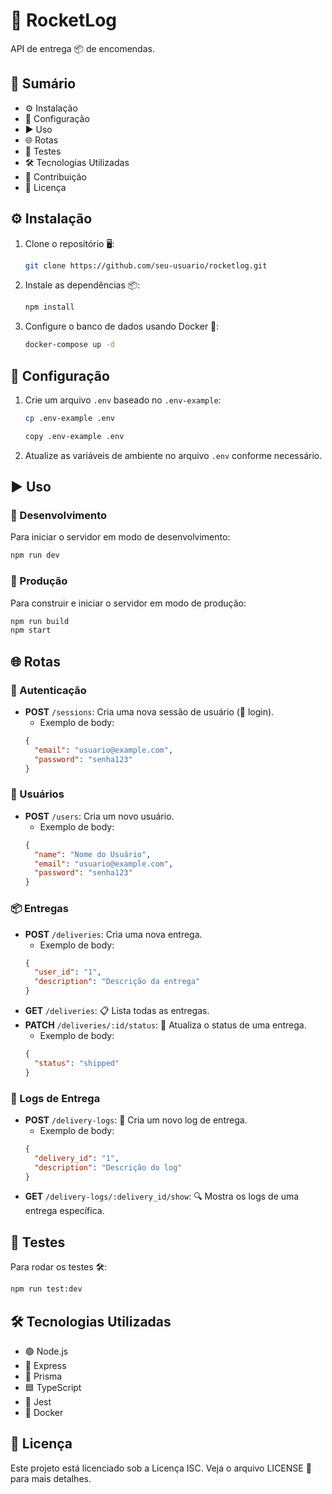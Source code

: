# 🚀 RocketLog

API de entrega 📦 de encomendas.

## 📜 Sumário

- ⚙️ Instalação
- 🔧 Configuração
- ▶️ Uso
- 🌐 Rotas
- 🧪 Testes
- 🛠️ Tecnologias Utilizadas
- 🤝 Contribuição
- 📜 Licença

## ⚙️ Instalação

1. Clone o repositório 🖥️:

   ```sh
   git clone https://github.com/seu-usuario/rocketlog.git
   ```

2. Instale as dependências 📦:

   ```sh
   npm install
   ```

3. Configure o banco de dados usando Docker 🐳:
   ```sh
   docker-compose up -d
   ```

## 🔧 Configuração

1. Crie um arquivo `.env` baseado no `.env-example`:

   ```sh
   cp .env-example .env
   ```

   ```sh
   copy .env-example .env
   ```

2. Atualize as variáveis de ambiente no arquivo `.env` conforme necessário.

## ▶️ Uso

### 🚧 Desenvolvimento

Para iniciar o servidor em modo de desenvolvimento:

```sh
npm run dev
```

### 🚀 Produção

Para construir e iniciar o servidor em modo de produção:

```sh
npm run build
npm start
```

## 🌐 Rotas

### 🔐 Autenticação

- **POST** `/sessions`: Cria uma nova sessão de usuário (🔑 login).
  - Exemplo de body:
  ```json
  {
    "email": "usuario@example.com",
    "password": "senha123"
  }
  ```

### 👤 Usuários

- **POST** `/users`: Cria um novo usuário.
  - Exemplo de body:
  ```json
  {
    "name": "Nome do Usuário",
    "email": "usuario@example.com",
    "password": "senha123"
  }
  ```

### 📦 Entregas

- **POST** `/deliveries`: Cria uma nova entrega.
  - Exemplo de body:
  ```json
  {
    "user_id": "1",
    "description": "Descrição da entrega"
  }
  ```
- **GET** `/deliveries`: 📋 Lista todas as entregas.
- **PATCH** `/deliveries/:id/status`: 🔄 Atualiza o status de uma entrega.
  - Exemplo de body:
  ```json
  {
    "status": "shipped"
  }
  ```

### 📜 Logs de Entrega

- **POST** `/delivery-logs`: 📑 Cria um novo log de entrega.
  - Exemplo de body:
  ```json
  {
    "delivery_id": "1",
    "description": "Descrição do log"
  }
  ```
- **GET** `/delivery-logs/:delivery_id/show`: 🔍 Mostra os logs de uma entrega específica.

## 🧪 Testes

Para rodar os testes 🛠️:

```sh
npm run test:dev
```

## 🛠️ Tecnologias Utilizadas

- 🟢 Node.js
- 🚀 Express
- 🔷 Prisma
- 🟦 TypeScript
- 🧪 Jest
- 🐳 Docker

## 📜 Licença

Este projeto está licenciado sob a Licença ISC. Veja o arquivo LICENSE 📄 para mais detalhes.

